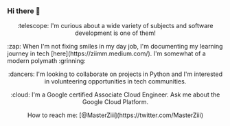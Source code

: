 
 ### Hi there 👋

<!--
**Z11mm/z11mm** is a ✨ _special_ ✨ repository because its `README.md` (this file) appears on your GitHub profile.

Here are some ideas to get you started:

- 🔭 I’m currently working on ...
- 🌱 I’m currently learning ...
- 👯 I’m looking to collaborate on ...
- 🤔 I’m looking for help with ...
- 💬 Ask me about ...
- 📫 How to reach me: ...
- 😄 Pronouns: ...
- ⚡ Fun fact: ...
-->
<p align="center">
:telescope: I'm curious about a wide variety of subjects and software development is one of them! </p>
  :zap: When I'm not fixing smiles in my day job, I'm documenting my learning journey in tech [here](https://ziimm.medium.com/). I'm somewhat of a modern polymath :grinning:
 <p align="center"> :dancers: I'm looking to collaborate on projects in Python and I'm interested in volunteering opportunities in tech communities.</p>
 <p align="center"> :cloud: I'm a Google certified Associate Cloud Engineer. Ask me about the Google Cloud Platform.</p>
 <p align="center"> How to reach me: [@MasterZiii](https://twitter.com/MasterZiii) </p>

